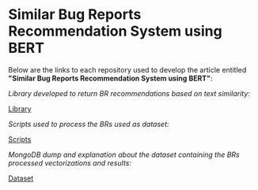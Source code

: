 # Similar Bug Reports Recommendation System using BERT

Below are the links to each repository used to develop the article entitled **"Similar Bug Reports Recommendation System using BERT"**: 


_Library developed to return BR recommendations based on text similarity:_

[Library](https://anonymous.4open.science/r/similar-bugs-reports-recommender-lib-767E)

_Scripts used to process the BRs used as dataset:_

[Scripts](https://anonymous.4open.science/r/similar-bugs-reports-recommender-scripts-BEC7)

_MongoDB dump and explanation about the dataset containing the BRs processed vectorizations and results:_

[Dataset](https://github.com/guimcarneiro/similar-bug-reports-recommender/tree/main/dataset)

